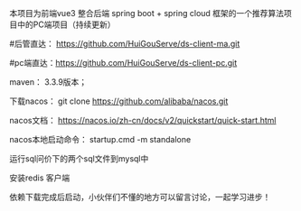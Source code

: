 本项目为前端vue3 整合后端 spring boot + spring cloud 框架的一个推荐算法项目中的PC端项目（持续更新）

#后管直达： https://github.com/HuiGouServe/ds-client-ma.git

#pc端直达：https://github.com/HuiGouServe/ds-client-pc.git

maven： 3.3.9版本；

下载nacos： git clone https://github.com/alibaba/nacos.git

nacos文档： https://nacos.io/zh-cn/docs/v2/quickstart/quick-start.html

nacos本地启动命令： startup.cmd -m standalone

运行sql问价下的两个sql文件到mysql中

安装redis 客户端

依赖下载完成后启动，小伙伴们不懂的地方可以留言讨论，一起学习进步！

